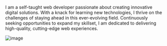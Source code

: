 I am a self-taught web developer passionate about creating innovative digital solutions. With a knack for learning new technologies, I thrive on the challenges of staying ahead in this ever-evolving field. Continuously seeking opportunities to expand my skillset, I am dedicated to delivering high-quality, cutting-edge web experiences.

![image](https://github.com/JoanDaniel18/CV_Daniel_Rivas/assets/71899829/39555261-88db-4c6f-b46c-bf465942ebfb)
